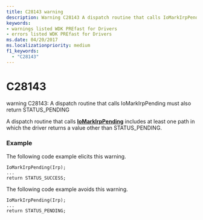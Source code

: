 ```yaml
---
title: C28143 warning
description: Warning C28143 A dispatch routine that calls IoMarkIrpPending must also return STATUS_PENDING.
keywords:
- warnings listed WDK PREfast for Drivers
- errors listed WDK PREfast for Drivers
ms.date: 04/20/2017
ms.localizationpriority: medium
f1_keywords: 
  - "C28143"
---
```


# C28143


warning C28143: A dispatch routine that calls IoMarkIrpPending must also return STATUS\_PENDING

A dispatch routine that calls [**IoMarkIrpPending**](/windows-hardware/drivers/ddi/wdm/nf-wdm-iomarkirppending) includes at least one path in which the driver returns a value other than STATUS\_PENDING.

### <span id="example"></span><span id="EXAMPLE"></span>Example

The following code example elicits this warning.

```
IoMarkIrpPending(Irp);
...
return STATUS_SUCCESS;
```

The following code example avoids this warning.

```
IoMarkIrpPending(Irp);
...
return STATUS_PENDING;
```

 

